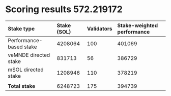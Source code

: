 # Scoring results 572.219172

| Stake type              | Stake (SOL) | Validators | Stake-weighted performance |
|:------------------------|:------------|:-----------|:---------------------------|
| Performance-based stake | 4208064     | 100        | 401069                     |
| veMNDE directed stake   | 831713      | 56         | 386729                     |
| mSOL directed stake     | 1208946     | 110        | 378219                     |
|                         |             |            |                            |
| **Total stake**         | 6248723     | 175        | 394739                     |

